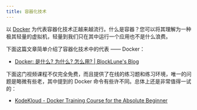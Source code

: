 ```yaml
---
title: 容器化技术
---
```


以 [Docker](https://www.docker.com/) 为代表容器化技术正越来越流行。什么是容器？您可以将其理解为一种极其轻量的虚拟机，轻量到我们只在其中运行一个应用也不是什么浪费。

下面这篇文章简单介绍了容器化技术中的代表 —— Docker：

- [Docker: 是什么? 为什么? 怎么用? | BlockLune's Blog](https://blocklune.cc/zh/posts/docker-what-why-how/)

下面这门视频课程不仅完全免费，而且提供了在线的练习题和练习环境，唯一的问题是略微有些老，其中提到的 Docker 命令有些许不同。总体上还是非常值得一试的：

- [KodeKloud - Docker Training Course for the Absolute Beginner](https://kodekloud.com/courses/docker-for-the-absolute-beginner/)
